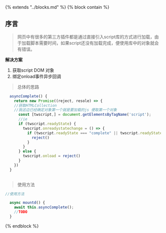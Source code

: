 {%  extends "../blocks.md"  %}
{%  block contain  %}

## 序言

> 网页中有很多的第三方插件都是通过直接引入script库的方式进行加载，由于加载脚本需要时间，如果script还没有加载完成，便使用库中的对象就会有错误。

**解决方案**

 1. 获取script DOM 对象
 2. 绑定onload事件异步回调

> 总体的思路

```javascript
  asyncComplete() {
    return new Promise((reject, resole) => {
    //获取HTMLCollection 
    //我这边已经确定对象第一个就是要加载的js 便取第一个对象
      const [twscript,] = document.getElementsByTagName('script');
      //ie
      if (twscript.readyState) {
        twscript.onreadystatechange = () => {
          if (twscript.readyState === "complete" || twscript.readyState === 'loaded') {
            reject()
          }
        }
      } else {
        twscript.onload = reject()
      }
    })
  }
  
```

> 使用方法

```javascript
//使用方法

  async mountd() {
    await this.asyncComplete();
    //TODO
  }

```

{%  endblock   %}